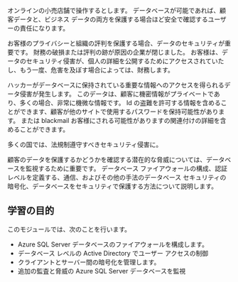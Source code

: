 オンラインの小売店舗で操作するとします。 データベースが可能であれば、顧客データと、ビジネス データの両方を保護する場合ほど安全で確認するユーザーの責任になります。

お客様のプライバシーと組織の評判を保護する場合、データのセキュリティが重要です。 財務の破損または評判の跡が原因の企業が閉じました。 お客様は、データのセキュリティ侵害が、個人の詳細を公開するためにアクセスされていたし、もう一度、危害を及ぼす場合によっては、財務します。

ハッカーがデータベースに保持されている重要な情報へのアクセスを得られるデータ侵害が発生します。 このデータは、顧客に機密情報がプライベートであり、多くの場合、非常に機微な情報です。 Id の盗難を許可する情報を含めることができます、顧客が他のサイトで使用するパスワードを保持可能性があります。 または blackmail お客様にされる可能性がありますの関連付けの詳細を含めることができます。

多くの国では、法規制遵守すべきセキュリティ侵害に。

顧客のデータを保護するかどうかを確認する潜在的な脅威については、データベースを監視するために重要です。 データベース ファイアウォールの構成、認証レベルを定義する、通信、およびその他の手法のデータベース セキュリティの暗号化、データベースをセキュリティで保護する方法について説明します。

## <a name="learning-objectives"></a>学習の目的

このモジュールでは、次のことを行います。

- Azure SQL Server データベースのファイアウォールを構成します。
- データベース レベルの Active Directory でユーザー アクセスの制御
- クライアントとサーバー間の暗号化を管理します。
- 追加の監査と脅威の Azure SQL Server データベースを監視
